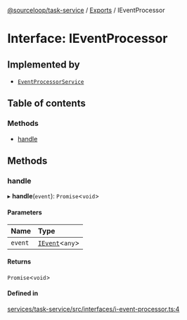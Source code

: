 [@sourceloop/task-service](../README.md) / [Exports](../modules.md) / IEventProcessor

# Interface: IEventProcessor

## Implemented by

- [`EventProcessorService`](../classes/EventProcessorService.md)

## Table of contents

### Methods

- [handle](IEventProcessor.md#handle)

## Methods

### handle

▸ **handle**(`event`): `Promise`<`void`\>

#### Parameters

| Name | Type |
| :------ | :------ |
| `event` | [`IEvent`](IEvent.md)<`any`\> |

#### Returns

`Promise`<`void`\>

#### Defined in

[services/task-service/src/interfaces/i-event-processor.ts:4](https://github.com/sourcefuse/loopback4-microservice-catalog/blob/93a7f917/services/task-service/src/interfaces/i-event-processor.ts#L4)
